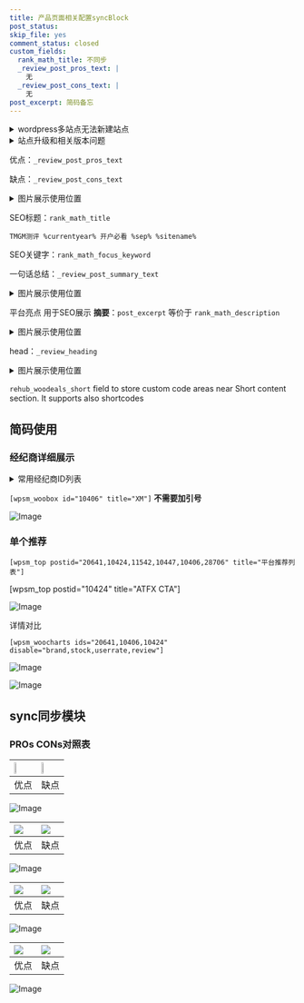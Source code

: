 ```yaml
---
title: 产品页面相关配置syncBlock
post_status: 
skip_file: yes
comment_status: closed
custom_fields:
  rank_math_title: 不同步
  _review_post_pros_text: |
    无
  _review_post_cons_text: |
    无
post_excerpt: 简码备忘
---
```

<details><summary>wordpress多站点无法新建站点</summary>

<li>和报错需要清理cookies一样的原因</li>
<li>wp-config.php里面<code>define( 'SUBDOMAIN_INSTALL', false );//子域名安装</code></li>
<li>新建子站点是用<code>define( 'SUBDOMAIN_INSTALL', true);//子域名安装</code> 完成以后，改成<code>false</code></li>
</details>

<details><summary>站点升级和相关版本问题</summary>

<p>wordpress：5.9.9
woocommerce：7.5.1
出现问题的地方：主题选项里面>><strong>Product layout >>compact style</strong></p>
<p>如何出现没有用过的字段 导致无法保存。先导出配置 然后进行修改，后面再次恢复即可。</p>
<p>出现部分字段无法显示时，需要返回默认布局后，对产品进行保存就好了。</p>
<p></p>
</details>

优点：`_review_post_pros_text`

缺点：`_review_post_cons_text`

<details><summary>图片展示使用位置</summary>

<img src="https://prod-files-secure.s3.us-west-2.amazonaws.com/39ed1227-6d7d-4570-be36-9ccd4a2c4241/f51d3d83-55d4-4bdf-9604-f37ec77ab556/Untitled.png?X-Amz-Algorithm=AWS4-HMAC-SHA256&X-Amz-Content-Sha256=UNSIGNED-PAYLOAD&X-Amz-Credential=ASIAZI2LB466XA2DUBKJ%2F20250223%2Fus-west-2%2Fs3%2Faws4_request&X-Amz-Date=20250223T045522Z&X-Amz-Expires=3600&X-Amz-Security-Token=IQoJb3JpZ2luX2VjEM%2F%2F%2F%2F%2F%2F%2F%2F%2F%2F%2FwEaCXVzLXdlc3QtMiJIMEYCIQDkk79rh3bPF5NgB7J2rtYOpS%2FcNq%2FzaqWpezakOrk6cQIhAN5AI4BhRRvRAm2VF%2BSWflmo8SDFEEtrGhV67qhbnTgMKogECPj%2F%2F%2F%2F%2F%2F%2F%2F%2F%2FwEQABoMNjM3NDIzMTgzODA1IgyK6Y%2F7Fr4n41m0aZUq3AORMLyqoM89UBLM%2FHQF6mhOTB95mwuCRRhwn7ymITG%2F0L%2B8JqZYQ0Ls7lyWd%2BniIWdxYQrSUVQU1QuknLGkUdMqTxuE2oG1T3rr8AtLgA8Kyl%2BvE36c%2Bw3x%2F%2BP%2F8Sf%2FOQklnWyV31D4Xul3KEyRkRlt7KCxdtLJ20VHxALEjm0NPRP1PfXOtaCrOaRwsS5wzlLmruDe9irUw0X6bLP36p0BMZ%2F7tRwLZjfrme%2BRzmfRSHQGFr3tdrMIjgjpAeK7Sq0zpmAdSaYnDH667TOPr0c4KHJkbkiL4oUxeY6rIDrcP0qcrvEkrUtpymVkIPBC1bBphjNS%2FTzNsUDSBY7uOpByMccZplKwSCY86JlJVsQGEbpEzKFfvXFW2cPHUFjE81houz2qDWrLtEe%2FuKUh07Fk%2BE5SUEhAtvJRwhIZLgGdcppslybjo7OMwKStpSBnZvO6QzYcsbESnsEdkWkfVmL1zwc4ChCURIZg51XyIgbIwma3JylN8Su2hmxXCJGRiLRsAbpUjkOEr4b0HUVroxHhmYTto4%2BW5JHtfZB40XMfRbhLV8l6g%2BClHUUqBs1JFziQ31wB5Jc6c1EsKoh79cCn1za%2F7pxGQMk6aNLpSLB9UqI9shHnu7wKnR6NODCXsem9BjqkATpu2ST6dcHCMTrAcqIWEfUagl9WUCg%2FKrXmTirWeh8dLB4%2BKYBSRf1axgtObA7g0KhNaM4OVCRD62qrQLuRefmgqmCSZN%2F7tvs5Tv9KWYXHmOT5B7S03whWkZy9PkVYMox0tnogUPwtfawpwgUCM957Aaeqcdsbe9Av588LKPorBKFEdoT4ubfME4j2VF7AkT1EFoJyVC4J7dTkKbRKX62Viluf&X-Amz-Signature=055d8206484952b7e6e54a44a85b807ab68f37d8a9fd6c5639813abd5296c546&X-Amz-SignedHeaders=host&x-id=GetObject" alt="Image">
</details>

SEO标题：`rank_math_title`

`TMGM测评 %currentyear% 开户必看 %sep% %sitename%`

SEO关键字：`rank_math_focus_keyword`

一句话总结：`_review_post_summary_text`

<details><summary>图片展示使用位置</summary>

<img src="https://prod-files-secure.s3.us-west-2.amazonaws.com/39ed1227-6d7d-4570-be36-9ccd4a2c4241/4b96a922-296c-4f4e-8630-d1c870cbce01/Untitled.png?X-Amz-Algorithm=AWS4-HMAC-SHA256&X-Amz-Content-Sha256=UNSIGNED-PAYLOAD&X-Amz-Credential=ASIAZI2LB466SXW2QNC7%2F20250223%2Fus-west-2%2Fs3%2Faws4_request&X-Amz-Date=20250223T045522Z&X-Amz-Expires=3600&X-Amz-Security-Token=IQoJb3JpZ2luX2VjENX%2F%2F%2F%2F%2F%2F%2F%2F%2F%2FwEaCXVzLXdlc3QtMiJHMEUCIHAdQQZesigKPmHYj46juVkG06tajsn2JFtFJHHXKUIcAiEA7SSyGUEF%2BOVsZ4i0oksAFNSzYgb1TKfF8HuRPX7CNcAqiAQI%2Fv%2F%2F%2F%2F%2F%2F%2F%2F%2F%2FARAAGgw2Mzc0MjMxODM4MDUiDGV8htQBD69EnqOxkyrcA2ZNiKS77A2kslC5ZirTPMGmGUhQlaR2TxQLr7yNhUStoYxEdlHZORNp6OEin2yB03ty20zvJX1wwhLM7bqheMmaHUUgvCN2aNpTH5QLdW9Yr2sZGLDkB8H79s3sU8mftfph7SOkqzZwd1NEqttwsdndRBOTOghnZa4vA9EorRMwTl9r9ECW3CLt18K3pwAMepLBdvF36scLQACDljEtDnbqwDrxrHxhKZB7JXbOvdUbdhDZlhi%2Bc6z3MUgzxg8zJMfhxAkL%2BYFenNvbTMC2Fql%2BtKw2W%2Ff92K%2F4LBwKaKboW95HWvt5e72SBhwqy%2F5p%2B1wtclQXrJFcvYkWx95xQzhY0pK5qnCcQUv3vZJHhmhtkO%2FPGBKdyH2%2BcHsV%2FNDLnvLYZo5CeFWmgoCFt%2B4Pk0W3GcEx%2F2uhEdoCdEQLWvFh7QEkpmWcpcjyuJ1TTWjNwM0mTtp0ae72eg%2Bx537zP3CAeICQM2kIGmJpWFp%2Fsi1FSeZp0TV7wDr%2BxUEjxJIikCXawl0pFNmAihSIZij6nGsW8eALY1smBjeM%2FHyQVC2ZhefAvZd5l2ZFxVYkzs0iSdnZiNNoEEdgaC9qA%2BvYlGqXvSHqLPkXf8Gitg%2BKhX5dpWptC6JwFUZboreqMN7O6r0GOqUBkI5zBqdSoQeT7uz2mwaqmp4pOMk5Njm%2FfFU1GbJk22mOPTrSUfFjM1VQfPfHgj3hhSLt32KX%2F0%2Frk%2BaP7KLhGcGTlq%2FWDKf8n36%2B4uX86XmiXtKNzaaYiexlECygOGCMzx9KyfQgFI6fFalqHRUQQfImpRB0hd5CkNFkXV9eqZy7MA9eEX6CYLBUheq8JGxOGOwgdS9pHGtngVVu0llMxJu741ln&X-Amz-Signature=6ee300a0a47cca0b6d764d3ce9cccbd2deb98280f220de5b82bbba51abd7d4fb&X-Amz-SignedHeaders=host&x-id=GetObject" alt="Image">
</details>

平台亮点 用于SEO展示 **摘要**：`post_excerpt`  等价于 `rank_math_description`

<details><summary>图片展示使用位置</summary>

<img src="https://prod-files-secure.s3.us-west-2.amazonaws.com/39ed1227-6d7d-4570-be36-9ccd4a2c4241/1ee11f63-b60a-4dfe-a7a7-d58ff23b5d88/Untitled.png?X-Amz-Algorithm=AWS4-HMAC-SHA256&X-Amz-Content-Sha256=UNSIGNED-PAYLOAD&X-Amz-Credential=ASIAZI2LB4664VCMWMAA%2F20250223%2Fus-west-2%2Fs3%2Faws4_request&X-Amz-Date=20250223T045523Z&X-Amz-Expires=3600&X-Amz-Security-Token=IQoJb3JpZ2luX2VjENH%2F%2F%2F%2F%2F%2F%2F%2F%2F%2FwEaCXVzLXdlc3QtMiJHMEUCIA2Vs9bucNaZX62jVw5XSj5%2Fb1ajjr5%2Fns%2B3ZqmrFKN2AiEAm37WQ3Fsp3PuvFIXokI4v6q7HSGjfTExHuw614l2pqwqiAQI%2Bv%2F%2F%2F%2F%2F%2F%2F%2F%2F%2FARAAGgw2Mzc0MjMxODM4MDUiDAwVpciwSNcPMSnLoCrcA0PddUQcGvPlRnzQH%2FWSCQVfAu9Ueq2qLUR8KDP4pxcsnAFRQO2CnKxhHZaAXr3%2FmTl%2F0o01KnBvWn7MwQ2EnVwCinqqM1QGa2Wj0vLWioW7KAvJmO%2Ft34CxDB5D%2Fkj3CbUXcQdifpKSxVHWVAC7NuBlJ8kLdae87ZwWg%2FoIKfy1j4bodMAhFQBpTvzAt8hlheK9Zswr%2BoRuaTqUFkGXZcDo9j5k7SZThTH8Ixe2S%2BO1QA5wZEg7MzbWQS3rRaIT9mJwzbUiJSCbFCov4BaSOtae2OtmsC0b1Aw5ql2RiGepBtxnDKuf1uE%2BTVQOC9o1jfT7cAMY9MBbveCY7JuErL1NMilDj%2FVGtICeqbGg4QbWm2tchMdYGhPutbkoxtxhFo9iwzlCoWLM5nuUc6qOlsOgojYdD0%2B4VAbB6jcVAm1rz%2FoY3ZCOS%2B2tagSe9mklkPv6Az1PCjakneBv5Si1Bjt0ckQIOMtcVOXXDISi5%2FeoPpxrDi9xsRfllljskpdvcMtsCVrdu1VUPdok0ZLc86ANQUqLHIg4jzXAu5%2BCUOG%2Bpc5%2FfdeWjDnaxJIy7nb51rVGuht%2FjLQfboUfm3YAioD%2Fi0dJ3K41YnJmknRTxZ6DR0EgA7XA%2BIAj4KpwMM3j6b0GOqUBzkEdCRh%2B%2Bzx7MhPvBfXGLpWrYa3sS%2FZEdRvddyOhPw7wm%2FQc0D4l2PuioU1HgSNI1mxu6jGFHYkXi1RkTOrvuko4ef8GOpbFGeKteztx7lWoc7WZ3B5hu6cI45Y%2FZHbElyZPmUjHn5xkVk58sjaBHqC0WhjXomAIpcq1cqI7OyvaeSCOKMHI3P3N22SfY6ryGOAXzmvMyBU%2F%2F3KSbVBJ7ptaYqrA&X-Amz-Signature=aab45edb69d19b370140b7d035f3d44a74f2621ef8ad2132265806151822801c&X-Amz-SignedHeaders=host&x-id=GetObject" alt="Image">
<img src="https://prod-files-secure.s3.us-west-2.amazonaws.com/39ed1227-6d7d-4570-be36-9ccd4a2c4241/ad4118b5-78d8-4fbe-801e-3b29b5d99c01/Untitled.png?X-Amz-Algorithm=AWS4-HMAC-SHA256&X-Amz-Content-Sha256=UNSIGNED-PAYLOAD&X-Amz-Credential=ASIAZI2LB4664VCMWMAA%2F20250223%2Fus-west-2%2Fs3%2Faws4_request&X-Amz-Date=20250223T045523Z&X-Amz-Expires=3600&X-Amz-Security-Token=IQoJb3JpZ2luX2VjENH%2F%2F%2F%2F%2F%2F%2F%2F%2F%2FwEaCXVzLXdlc3QtMiJHMEUCIA2Vs9bucNaZX62jVw5XSj5%2Fb1ajjr5%2Fns%2B3ZqmrFKN2AiEAm37WQ3Fsp3PuvFIXokI4v6q7HSGjfTExHuw614l2pqwqiAQI%2Bv%2F%2F%2F%2F%2F%2F%2F%2F%2F%2FARAAGgw2Mzc0MjMxODM4MDUiDAwVpciwSNcPMSnLoCrcA0PddUQcGvPlRnzQH%2FWSCQVfAu9Ueq2qLUR8KDP4pxcsnAFRQO2CnKxhHZaAXr3%2FmTl%2F0o01KnBvWn7MwQ2EnVwCinqqM1QGa2Wj0vLWioW7KAvJmO%2Ft34CxDB5D%2Fkj3CbUXcQdifpKSxVHWVAC7NuBlJ8kLdae87ZwWg%2FoIKfy1j4bodMAhFQBpTvzAt8hlheK9Zswr%2BoRuaTqUFkGXZcDo9j5k7SZThTH8Ixe2S%2BO1QA5wZEg7MzbWQS3rRaIT9mJwzbUiJSCbFCov4BaSOtae2OtmsC0b1Aw5ql2RiGepBtxnDKuf1uE%2BTVQOC9o1jfT7cAMY9MBbveCY7JuErL1NMilDj%2FVGtICeqbGg4QbWm2tchMdYGhPutbkoxtxhFo9iwzlCoWLM5nuUc6qOlsOgojYdD0%2B4VAbB6jcVAm1rz%2FoY3ZCOS%2B2tagSe9mklkPv6Az1PCjakneBv5Si1Bjt0ckQIOMtcVOXXDISi5%2FeoPpxrDi9xsRfllljskpdvcMtsCVrdu1VUPdok0ZLc86ANQUqLHIg4jzXAu5%2BCUOG%2Bpc5%2FfdeWjDnaxJIy7nb51rVGuht%2FjLQfboUfm3YAioD%2Fi0dJ3K41YnJmknRTxZ6DR0EgA7XA%2BIAj4KpwMM3j6b0GOqUBzkEdCRh%2B%2Bzx7MhPvBfXGLpWrYa3sS%2FZEdRvddyOhPw7wm%2FQc0D4l2PuioU1HgSNI1mxu6jGFHYkXi1RkTOrvuko4ef8GOpbFGeKteztx7lWoc7WZ3B5hu6cI45Y%2FZHbElyZPmUjHn5xkVk58sjaBHqC0WhjXomAIpcq1cqI7OyvaeSCOKMHI3P3N22SfY6ryGOAXzmvMyBU%2F%2F3KSbVBJ7ptaYqrA&X-Amz-Signature=ca624e6bbd75dd7e82cc240531399768cffaeb786a4019dc906a03f58f43abcd&X-Amz-SignedHeaders=host&x-id=GetObject" alt="Image">
<img src="https://prod-files-secure.s3.us-west-2.amazonaws.com/39ed1227-6d7d-4570-be36-9ccd4a2c4241/a38cf7c9-a79c-4b64-9e94-13589fe0758b/Untitled.png?X-Amz-Algorithm=AWS4-HMAC-SHA256&X-Amz-Content-Sha256=UNSIGNED-PAYLOAD&X-Amz-Credential=ASIAZI2LB4664VCMWMAA%2F20250223%2Fus-west-2%2Fs3%2Faws4_request&X-Amz-Date=20250223T045523Z&X-Amz-Expires=3600&X-Amz-Security-Token=IQoJb3JpZ2luX2VjENH%2F%2F%2F%2F%2F%2F%2F%2F%2F%2FwEaCXVzLXdlc3QtMiJHMEUCIA2Vs9bucNaZX62jVw5XSj5%2Fb1ajjr5%2Fns%2B3ZqmrFKN2AiEAm37WQ3Fsp3PuvFIXokI4v6q7HSGjfTExHuw614l2pqwqiAQI%2Bv%2F%2F%2F%2F%2F%2F%2F%2F%2F%2FARAAGgw2Mzc0MjMxODM4MDUiDAwVpciwSNcPMSnLoCrcA0PddUQcGvPlRnzQH%2FWSCQVfAu9Ueq2qLUR8KDP4pxcsnAFRQO2CnKxhHZaAXr3%2FmTl%2F0o01KnBvWn7MwQ2EnVwCinqqM1QGa2Wj0vLWioW7KAvJmO%2Ft34CxDB5D%2Fkj3CbUXcQdifpKSxVHWVAC7NuBlJ8kLdae87ZwWg%2FoIKfy1j4bodMAhFQBpTvzAt8hlheK9Zswr%2BoRuaTqUFkGXZcDo9j5k7SZThTH8Ixe2S%2BO1QA5wZEg7MzbWQS3rRaIT9mJwzbUiJSCbFCov4BaSOtae2OtmsC0b1Aw5ql2RiGepBtxnDKuf1uE%2BTVQOC9o1jfT7cAMY9MBbveCY7JuErL1NMilDj%2FVGtICeqbGg4QbWm2tchMdYGhPutbkoxtxhFo9iwzlCoWLM5nuUc6qOlsOgojYdD0%2B4VAbB6jcVAm1rz%2FoY3ZCOS%2B2tagSe9mklkPv6Az1PCjakneBv5Si1Bjt0ckQIOMtcVOXXDISi5%2FeoPpxrDi9xsRfllljskpdvcMtsCVrdu1VUPdok0ZLc86ANQUqLHIg4jzXAu5%2BCUOG%2Bpc5%2FfdeWjDnaxJIy7nb51rVGuht%2FjLQfboUfm3YAioD%2Fi0dJ3K41YnJmknRTxZ6DR0EgA7XA%2BIAj4KpwMM3j6b0GOqUBzkEdCRh%2B%2Bzx7MhPvBfXGLpWrYa3sS%2FZEdRvddyOhPw7wm%2FQc0D4l2PuioU1HgSNI1mxu6jGFHYkXi1RkTOrvuko4ef8GOpbFGeKteztx7lWoc7WZ3B5hu6cI45Y%2FZHbElyZPmUjHn5xkVk58sjaBHqC0WhjXomAIpcq1cqI7OyvaeSCOKMHI3P3N22SfY6ryGOAXzmvMyBU%2F%2F3KSbVBJ7ptaYqrA&X-Amz-Signature=aebcf4431068480579d1f6f31e616f44bd39ca5372b600048b1d02f746f2ffc3&X-Amz-SignedHeaders=host&x-id=GetObject" alt="Image">
<img src="https://prod-files-secure.s3.us-west-2.amazonaws.com/39ed1227-6d7d-4570-be36-9ccd4a2c4241/7da6fc1e-d2ac-42ae-8c75-cb5749aa18f6/Untitled.png?X-Amz-Algorithm=AWS4-HMAC-SHA256&X-Amz-Content-Sha256=UNSIGNED-PAYLOAD&X-Amz-Credential=ASIAZI2LB4664VCMWMAA%2F20250223%2Fus-west-2%2Fs3%2Faws4_request&X-Amz-Date=20250223T045523Z&X-Amz-Expires=3600&X-Amz-Security-Token=IQoJb3JpZ2luX2VjENH%2F%2F%2F%2F%2F%2F%2F%2F%2F%2FwEaCXVzLXdlc3QtMiJHMEUCIA2Vs9bucNaZX62jVw5XSj5%2Fb1ajjr5%2Fns%2B3ZqmrFKN2AiEAm37WQ3Fsp3PuvFIXokI4v6q7HSGjfTExHuw614l2pqwqiAQI%2Bv%2F%2F%2F%2F%2F%2F%2F%2F%2F%2FARAAGgw2Mzc0MjMxODM4MDUiDAwVpciwSNcPMSnLoCrcA0PddUQcGvPlRnzQH%2FWSCQVfAu9Ueq2qLUR8KDP4pxcsnAFRQO2CnKxhHZaAXr3%2FmTl%2F0o01KnBvWn7MwQ2EnVwCinqqM1QGa2Wj0vLWioW7KAvJmO%2Ft34CxDB5D%2Fkj3CbUXcQdifpKSxVHWVAC7NuBlJ8kLdae87ZwWg%2FoIKfy1j4bodMAhFQBpTvzAt8hlheK9Zswr%2BoRuaTqUFkGXZcDo9j5k7SZThTH8Ixe2S%2BO1QA5wZEg7MzbWQS3rRaIT9mJwzbUiJSCbFCov4BaSOtae2OtmsC0b1Aw5ql2RiGepBtxnDKuf1uE%2BTVQOC9o1jfT7cAMY9MBbveCY7JuErL1NMilDj%2FVGtICeqbGg4QbWm2tchMdYGhPutbkoxtxhFo9iwzlCoWLM5nuUc6qOlsOgojYdD0%2B4VAbB6jcVAm1rz%2FoY3ZCOS%2B2tagSe9mklkPv6Az1PCjakneBv5Si1Bjt0ckQIOMtcVOXXDISi5%2FeoPpxrDi9xsRfllljskpdvcMtsCVrdu1VUPdok0ZLc86ANQUqLHIg4jzXAu5%2BCUOG%2Bpc5%2FfdeWjDnaxJIy7nb51rVGuht%2FjLQfboUfm3YAioD%2Fi0dJ3K41YnJmknRTxZ6DR0EgA7XA%2BIAj4KpwMM3j6b0GOqUBzkEdCRh%2B%2Bzx7MhPvBfXGLpWrYa3sS%2FZEdRvddyOhPw7wm%2FQc0D4l2PuioU1HgSNI1mxu6jGFHYkXi1RkTOrvuko4ef8GOpbFGeKteztx7lWoc7WZ3B5hu6cI45Y%2FZHbElyZPmUjHn5xkVk58sjaBHqC0WhjXomAIpcq1cqI7OyvaeSCOKMHI3P3N22SfY6ryGOAXzmvMyBU%2F%2F3KSbVBJ7ptaYqrA&X-Amz-Signature=964d66db8ab83bc06e38795cf291f6fcaefed44b3f9c7a131e5a37be3e49638e&X-Amz-SignedHeaders=host&x-id=GetObject" alt="Image">
<img src="https://prod-files-secure.s3.us-west-2.amazonaws.com/39ed1227-6d7d-4570-be36-9ccd4a2c4241/7e97f40a-eaee-47f5-b2f9-475f96808fa7/Untitled.png?X-Amz-Algorithm=AWS4-HMAC-SHA256&X-Amz-Content-Sha256=UNSIGNED-PAYLOAD&X-Amz-Credential=ASIAZI2LB4664VCMWMAA%2F20250223%2Fus-west-2%2Fs3%2Faws4_request&X-Amz-Date=20250223T045523Z&X-Amz-Expires=3600&X-Amz-Security-Token=IQoJb3JpZ2luX2VjENH%2F%2F%2F%2F%2F%2F%2F%2F%2F%2FwEaCXVzLXdlc3QtMiJHMEUCIA2Vs9bucNaZX62jVw5XSj5%2Fb1ajjr5%2Fns%2B3ZqmrFKN2AiEAm37WQ3Fsp3PuvFIXokI4v6q7HSGjfTExHuw614l2pqwqiAQI%2Bv%2F%2F%2F%2F%2F%2F%2F%2F%2F%2FARAAGgw2Mzc0MjMxODM4MDUiDAwVpciwSNcPMSnLoCrcA0PddUQcGvPlRnzQH%2FWSCQVfAu9Ueq2qLUR8KDP4pxcsnAFRQO2CnKxhHZaAXr3%2FmTl%2F0o01KnBvWn7MwQ2EnVwCinqqM1QGa2Wj0vLWioW7KAvJmO%2Ft34CxDB5D%2Fkj3CbUXcQdifpKSxVHWVAC7NuBlJ8kLdae87ZwWg%2FoIKfy1j4bodMAhFQBpTvzAt8hlheK9Zswr%2BoRuaTqUFkGXZcDo9j5k7SZThTH8Ixe2S%2BO1QA5wZEg7MzbWQS3rRaIT9mJwzbUiJSCbFCov4BaSOtae2OtmsC0b1Aw5ql2RiGepBtxnDKuf1uE%2BTVQOC9o1jfT7cAMY9MBbveCY7JuErL1NMilDj%2FVGtICeqbGg4QbWm2tchMdYGhPutbkoxtxhFo9iwzlCoWLM5nuUc6qOlsOgojYdD0%2B4VAbB6jcVAm1rz%2FoY3ZCOS%2B2tagSe9mklkPv6Az1PCjakneBv5Si1Bjt0ckQIOMtcVOXXDISi5%2FeoPpxrDi9xsRfllljskpdvcMtsCVrdu1VUPdok0ZLc86ANQUqLHIg4jzXAu5%2BCUOG%2Bpc5%2FfdeWjDnaxJIy7nb51rVGuht%2FjLQfboUfm3YAioD%2Fi0dJ3K41YnJmknRTxZ6DR0EgA7XA%2BIAj4KpwMM3j6b0GOqUBzkEdCRh%2B%2Bzx7MhPvBfXGLpWrYa3sS%2FZEdRvddyOhPw7wm%2FQc0D4l2PuioU1HgSNI1mxu6jGFHYkXi1RkTOrvuko4ef8GOpbFGeKteztx7lWoc7WZ3B5hu6cI45Y%2FZHbElyZPmUjHn5xkVk58sjaBHqC0WhjXomAIpcq1cqI7OyvaeSCOKMHI3P3N22SfY6ryGOAXzmvMyBU%2F%2F3KSbVBJ7ptaYqrA&X-Amz-Signature=7cb2242aceeba864514176d37b3a1d5989801e811d2cbabaf38154f5c814447c&X-Amz-SignedHeaders=host&x-id=GetObject" alt="Image">
</details>

head：`_review_heading`

<details><summary>图片展示使用位置</summary>

<img src="https://prod-files-secure.s3.us-west-2.amazonaws.com/39ed1227-6d7d-4570-be36-9ccd4a2c4241/3a4650ad-9887-415c-889a-edd51fa54f27/Untitled.png?X-Amz-Algorithm=AWS4-HMAC-SHA256&X-Amz-Content-Sha256=UNSIGNED-PAYLOAD&X-Amz-Credential=ASIAZI2LB466UZRDIELD%2F20250223%2Fus-west-2%2Fs3%2Faws4_request&X-Amz-Date=20250223T045524Z&X-Amz-Expires=3600&X-Amz-Security-Token=IQoJb3JpZ2luX2VjENX%2F%2F%2F%2F%2F%2F%2F%2F%2F%2FwEaCXVzLXdlc3QtMiJHMEUCIAruJ%2BukfCDJ6QfQWx0U7KHNB%2B4da5GeH4%2BllfhFaE8uAiEAuxcLvSGXK7DAGPlRbb0MDaAt9ElCRWygFCZxa%2BLdmcQqiAQI%2Fv%2F%2F%2F%2F%2F%2F%2F%2F%2F%2FARAAGgw2Mzc0MjMxODM4MDUiDBFtb5q%2FYajy%2B0m%2F9SrcA9udVtpI714ttxxUKS14xsEHYQT9chFFhDLvC%2F5VvEDXir1nx%2F7DMsvNTQPWWjiobOpxOYsrrB%2FkwBL%2BceMFZKpVxkrM%2FRQ42qmtb6BOqTTxdLaU9i5NTl%2FwGE7LSe3MAltjkznJHzjqONYP1x6qwHJx6XVU0ra62ijgOG6PFmfHgkcWFjvbD%2FW5ZXfzAQcvdK8BgS0p3zlipGeuC3CHY92051XZ%2Fcwpxc5QMU9s%2BugZETvTf3MtgzC3YSLF1OcaJRFRzJybrj%2FgNPdzv42ReZzF01%2B9Xh7t76sR5QTIP3agAm3MLZzUzx4qBrr9RhM1iiqlU2MzLjIo9D6yWETBsCCT%2FpQIGW1QVIqemRmAd1K7Rzkk0MjJKrF7Mm17TgoaxhnSj37qLrOGpyIvsMs3SwNnEpeKOGFcRS4BTGPD72cni2TQgbQlG5QD6E2ipbhrzvJQCfm6ZEiImNWjSVWk5FlcQoJI55e0aHLqpKSHsO9y4PfrcR%2Bim6DGnKxW0Irb2iTU9zq8Iyk27RY6GBMQo5XQPej1nPn%2F0Q29gmA5sRsEvJmsVS8zDmDWrh8%2FVqdboVmLzI48qYXXdsOihBB6dvFbS8yvvf4D004HTvJt%2FTgS%2BunjannelVHMWcbTMLHH6r0GOqUBwIECZHVxECmx3RWWQlNxzUJetM%2BYfunBRDX35y7Fg%2BVvFOeM96OTLLVeRS9XGwekMS52NiOKQK1N5TtgJ7oHaXMGTZjj7LxQ%2B%2FgDJ5gauVZ1wXMJmK6DuOuAecPwdcqRDGczufhIuANvD4t2JK6bylXz5LPYLO%2BbgpzkGzyszLnMekwSXSR7aUIPZYjq3w1NNTtWe%2BFpoCnS3pVzrMx%2Ffknw%2BoPX&X-Amz-Signature=4f9f8bb35d582e52bf23e58315ac224fe36a9c5332708ba727498aaba12d658b&X-Amz-SignedHeaders=host&x-id=GetObject" alt="Image">
</details>

`rehub_woodeals_short`	field to store custom code areas near Short content section. It supports also shortcodes



## 简码使用

### 经纪商详细展示

<details><summary>常用经纪商ID列表</summary>

<pre><code class="php">嘉盛 ===> 20641  [wpsm_woobox id="20641" title="嘉盛"]
易信easymarkets ===> 11542  [wpsm_woobox id="11542" title="易信easymarkets"]
ATFX外汇 ===> 10424  [wpsm_woobox id="10424" title="ATFX"]
XM ===> 10406  [wpsm_woobox id="10406" title="XM"]
TMGM ===> 29622  [wpsm_woobox id="29622" title="TMGM"]
HYCM ===> 10447  [wpsm_woobox id="10447" title="HYCM"]
fpmarkets澳福外汇 ===> 20639  [wpsm_woobox id="20639" title="fpmarkets澳福外汇"]</code></pre>
</details>

`[wpsm_woobox id="10406" title="XM"]` **不需要加引号**

![Image](https://prod-files-secure.s3.us-west-2.amazonaws.com/39ed1227-6d7d-4570-be36-9ccd4a2c4241/4f898f9d-0fa7-4e43-acd3-ac6bc7be575a/Untitled.png?X-Amz-Algorithm=AWS4-HMAC-SHA256&X-Amz-Content-Sha256=UNSIGNED-PAYLOAD&X-Amz-Credential=ASIAZI2LB466T3VJ6JHF%2F20250223%2Fus-west-2%2Fs3%2Faws4_request&X-Amz-Date=20250223T045521Z&X-Amz-Expires=3600&X-Amz-Security-Token=IQoJb3JpZ2luX2VjENT%2F%2F%2F%2F%2F%2F%2F%2F%2F%2FwEaCXVzLXdlc3QtMiJGMEQCIGNpGAJ%2FQ24DoFzBr6kX99jM8IvmUh2UtRnkaTVhLoOCAiBPSjB5%2F72aTR7NYQlV6ui922WNjij1ReOCFTAV5qsEGCqIBAj9%2F%2F%2F%2F%2F%2F%2F%2F%2F%2F8BEAAaDDYzNzQyMzE4MzgwNSIMFyK3vKFIC8pSx0%2BHKtwD1Xnbr3tsLCNjwtQLltrd0e6rV%2FjsC3KXgNQnmA6ytux76ow%2FpVo7HI4TTI871DSVNP5p4spS%2FLP2RHvgCu0lj%2BD7r1RDKRoaQyIx9azDWkNs%2FN3Pts%2FcnXu5DW0R1E7pJQm2jW3vZp1buP9pKj4Frl9NdIz3O3Ow6rp7k3DZox46GKx0VRMJ2gunQ49Axmtxavd1npO9%2FE9P1AkFWURR6hULBswYTjwmAWOmMSFULI14YhNudI7u7U0r5qV8PS9brug0zbZtiWfnEcRvmJgR%2FlwuNfa7Ml6IS54I7vBeuBBVExbq33ePmxnKmTmAlDazFL%2BEykKCAxiOX5k9hnb3xDNp2B7R8J2rCKcy0kGuT%2FJaWUUEn3PpMZ7RJpepXAubhNEKryrQUK7Uf25CC%2Fe6FVq9xv21FQzOtEbc38RwDPfvrTJOThcKOgz6onpKW3BHtjNvQQlsMo9YTiK6%2FsjYwEjqQAVKQn6hMhiJHZfFudtNUbjp4hh2qIJg%2FQ7q4WGm7dwsAZWrar%2Bjetfy0CuiLr5xKOlG5qNrmkCutY0l%2BzZqhPsQKeqwjsYHqlXDpljXfzTEWroL9iJldOTJxqxTw5dy%2BdDDqymqxoL9EVnC1hRbq2l38FGdyL3x5nYwtb7qvQY6pgGAPC4hZv3k9UDDDr8uCL1t3Y39XaB%2FekTQoJ6EaBrMlrNk5ZfiuKdxt%2FvA1xSkNuQXGimPqj03lhM%2Bz91qp4gYz9OTaLUJKhko%2BuFJgZ7ikdqEh24p6L9l6S4m2CU3RgvD0lGfJlxVz6VVSGzC67Qd5BHXJ6L3ZSjRorPOTf0xTd0LcujmRn1SoWEenMLqFZAdOviRJLqSbpTnTMWxOVPzHXgecHuI&X-Amz-Signature=66d0590f945a4105aa326ffad616272dfa71459cfce4b671f7ab41383d6e4cb1&X-Amz-SignedHeaders=host&x-id=GetObject)

### 单个推荐
`[wpsm_top postid="20641,10424,11542,10447,10406,28706" title="平台推荐列表"]`

[wpsm_top postid="10424" title="ATFX CTA"]

![Image](https://prod-files-secure.s3.us-west-2.amazonaws.com/39ed1227-6d7d-4570-be36-9ccd4a2c4241/5ac620dc-51a8-48b6-b55d-91f47299193c/Untitled.png?X-Amz-Algorithm=AWS4-HMAC-SHA256&X-Amz-Content-Sha256=UNSIGNED-PAYLOAD&X-Amz-Credential=ASIAZI2LB466T3VJ6JHF%2F20250223%2Fus-west-2%2Fs3%2Faws4_request&X-Amz-Date=20250223T045521Z&X-Amz-Expires=3600&X-Amz-Security-Token=IQoJb3JpZ2luX2VjENT%2F%2F%2F%2F%2F%2F%2F%2F%2F%2FwEaCXVzLXdlc3QtMiJGMEQCIGNpGAJ%2FQ24DoFzBr6kX99jM8IvmUh2UtRnkaTVhLoOCAiBPSjB5%2F72aTR7NYQlV6ui922WNjij1ReOCFTAV5qsEGCqIBAj9%2F%2F%2F%2F%2F%2F%2F%2F%2F%2F8BEAAaDDYzNzQyMzE4MzgwNSIMFyK3vKFIC8pSx0%2BHKtwD1Xnbr3tsLCNjwtQLltrd0e6rV%2FjsC3KXgNQnmA6ytux76ow%2FpVo7HI4TTI871DSVNP5p4spS%2FLP2RHvgCu0lj%2BD7r1RDKRoaQyIx9azDWkNs%2FN3Pts%2FcnXu5DW0R1E7pJQm2jW3vZp1buP9pKj4Frl9NdIz3O3Ow6rp7k3DZox46GKx0VRMJ2gunQ49Axmtxavd1npO9%2FE9P1AkFWURR6hULBswYTjwmAWOmMSFULI14YhNudI7u7U0r5qV8PS9brug0zbZtiWfnEcRvmJgR%2FlwuNfa7Ml6IS54I7vBeuBBVExbq33ePmxnKmTmAlDazFL%2BEykKCAxiOX5k9hnb3xDNp2B7R8J2rCKcy0kGuT%2FJaWUUEn3PpMZ7RJpepXAubhNEKryrQUK7Uf25CC%2Fe6FVq9xv21FQzOtEbc38RwDPfvrTJOThcKOgz6onpKW3BHtjNvQQlsMo9YTiK6%2FsjYwEjqQAVKQn6hMhiJHZfFudtNUbjp4hh2qIJg%2FQ7q4WGm7dwsAZWrar%2Bjetfy0CuiLr5xKOlG5qNrmkCutY0l%2BzZqhPsQKeqwjsYHqlXDpljXfzTEWroL9iJldOTJxqxTw5dy%2BdDDqymqxoL9EVnC1hRbq2l38FGdyL3x5nYwtb7qvQY6pgGAPC4hZv3k9UDDDr8uCL1t3Y39XaB%2FekTQoJ6EaBrMlrNk5ZfiuKdxt%2FvA1xSkNuQXGimPqj03lhM%2Bz91qp4gYz9OTaLUJKhko%2BuFJgZ7ikdqEh24p6L9l6S4m2CU3RgvD0lGfJlxVz6VVSGzC67Qd5BHXJ6L3ZSjRorPOTf0xTd0LcujmRn1SoWEenMLqFZAdOviRJLqSbpTnTMWxOVPzHXgecHuI&X-Amz-Signature=4745cbb9e856bfa7fa7b857cdb833bacc8f20c094348513ca259caf1ef04ef4f&X-Amz-SignedHeaders=host&x-id=GetObject)

详情对比

`[wpsm_woocharts ids="20641,10406,10424" disable="brand,stock,userrate,review"]`

![Image](https://prod-files-secure.s3.us-west-2.amazonaws.com/39ed1227-6d7d-4570-be36-9ccd4a2c4241/bf3ba45f-b9f3-4295-8aef-b4a495fd25f4/Untitled.png?X-Amz-Algorithm=AWS4-HMAC-SHA256&X-Amz-Content-Sha256=UNSIGNED-PAYLOAD&X-Amz-Credential=ASIAZI2LB466T3VJ6JHF%2F20250223%2Fus-west-2%2Fs3%2Faws4_request&X-Amz-Date=20250223T045521Z&X-Amz-Expires=3600&X-Amz-Security-Token=IQoJb3JpZ2luX2VjENT%2F%2F%2F%2F%2F%2F%2F%2F%2F%2FwEaCXVzLXdlc3QtMiJGMEQCIGNpGAJ%2FQ24DoFzBr6kX99jM8IvmUh2UtRnkaTVhLoOCAiBPSjB5%2F72aTR7NYQlV6ui922WNjij1ReOCFTAV5qsEGCqIBAj9%2F%2F%2F%2F%2F%2F%2F%2F%2F%2F8BEAAaDDYzNzQyMzE4MzgwNSIMFyK3vKFIC8pSx0%2BHKtwD1Xnbr3tsLCNjwtQLltrd0e6rV%2FjsC3KXgNQnmA6ytux76ow%2FpVo7HI4TTI871DSVNP5p4spS%2FLP2RHvgCu0lj%2BD7r1RDKRoaQyIx9azDWkNs%2FN3Pts%2FcnXu5DW0R1E7pJQm2jW3vZp1buP9pKj4Frl9NdIz3O3Ow6rp7k3DZox46GKx0VRMJ2gunQ49Axmtxavd1npO9%2FE9P1AkFWURR6hULBswYTjwmAWOmMSFULI14YhNudI7u7U0r5qV8PS9brug0zbZtiWfnEcRvmJgR%2FlwuNfa7Ml6IS54I7vBeuBBVExbq33ePmxnKmTmAlDazFL%2BEykKCAxiOX5k9hnb3xDNp2B7R8J2rCKcy0kGuT%2FJaWUUEn3PpMZ7RJpepXAubhNEKryrQUK7Uf25CC%2Fe6FVq9xv21FQzOtEbc38RwDPfvrTJOThcKOgz6onpKW3BHtjNvQQlsMo9YTiK6%2FsjYwEjqQAVKQn6hMhiJHZfFudtNUbjp4hh2qIJg%2FQ7q4WGm7dwsAZWrar%2Bjetfy0CuiLr5xKOlG5qNrmkCutY0l%2BzZqhPsQKeqwjsYHqlXDpljXfzTEWroL9iJldOTJxqxTw5dy%2BdDDqymqxoL9EVnC1hRbq2l38FGdyL3x5nYwtb7qvQY6pgGAPC4hZv3k9UDDDr8uCL1t3Y39XaB%2FekTQoJ6EaBrMlrNk5ZfiuKdxt%2FvA1xSkNuQXGimPqj03lhM%2Bz91qp4gYz9OTaLUJKhko%2BuFJgZ7ikdqEh24p6L9l6S4m2CU3RgvD0lGfJlxVz6VVSGzC67Qd5BHXJ6L3ZSjRorPOTf0xTd0LcujmRn1SoWEenMLqFZAdOviRJLqSbpTnTMWxOVPzHXgecHuI&X-Amz-Signature=5b291aa1c097d95265ec34338cac3d7109eeacdd8d10a6f5a7b0c1ffd08b6d07&X-Amz-SignedHeaders=host&x-id=GetObject)

![Image](https://prod-files-secure.s3.us-west-2.amazonaws.com/39ed1227-6d7d-4570-be36-9ccd4a2c4241/30bc56ef-f383-4b48-9768-2ebc9e436ec0/Untitled.png?X-Amz-Algorithm=AWS4-HMAC-SHA256&X-Amz-Content-Sha256=UNSIGNED-PAYLOAD&X-Amz-Credential=ASIAZI2LB466T3VJ6JHF%2F20250223%2Fus-west-2%2Fs3%2Faws4_request&X-Amz-Date=20250223T045521Z&X-Amz-Expires=3600&X-Amz-Security-Token=IQoJb3JpZ2luX2VjENT%2F%2F%2F%2F%2F%2F%2F%2F%2F%2FwEaCXVzLXdlc3QtMiJGMEQCIGNpGAJ%2FQ24DoFzBr6kX99jM8IvmUh2UtRnkaTVhLoOCAiBPSjB5%2F72aTR7NYQlV6ui922WNjij1ReOCFTAV5qsEGCqIBAj9%2F%2F%2F%2F%2F%2F%2F%2F%2F%2F8BEAAaDDYzNzQyMzE4MzgwNSIMFyK3vKFIC8pSx0%2BHKtwD1Xnbr3tsLCNjwtQLltrd0e6rV%2FjsC3KXgNQnmA6ytux76ow%2FpVo7HI4TTI871DSVNP5p4spS%2FLP2RHvgCu0lj%2BD7r1RDKRoaQyIx9azDWkNs%2FN3Pts%2FcnXu5DW0R1E7pJQm2jW3vZp1buP9pKj4Frl9NdIz3O3Ow6rp7k3DZox46GKx0VRMJ2gunQ49Axmtxavd1npO9%2FE9P1AkFWURR6hULBswYTjwmAWOmMSFULI14YhNudI7u7U0r5qV8PS9brug0zbZtiWfnEcRvmJgR%2FlwuNfa7Ml6IS54I7vBeuBBVExbq33ePmxnKmTmAlDazFL%2BEykKCAxiOX5k9hnb3xDNp2B7R8J2rCKcy0kGuT%2FJaWUUEn3PpMZ7RJpepXAubhNEKryrQUK7Uf25CC%2Fe6FVq9xv21FQzOtEbc38RwDPfvrTJOThcKOgz6onpKW3BHtjNvQQlsMo9YTiK6%2FsjYwEjqQAVKQn6hMhiJHZfFudtNUbjp4hh2qIJg%2FQ7q4WGm7dwsAZWrar%2Bjetfy0CuiLr5xKOlG5qNrmkCutY0l%2BzZqhPsQKeqwjsYHqlXDpljXfzTEWroL9iJldOTJxqxTw5dy%2BdDDqymqxoL9EVnC1hRbq2l38FGdyL3x5nYwtb7qvQY6pgGAPC4hZv3k9UDDDr8uCL1t3Y39XaB%2FekTQoJ6EaBrMlrNk5ZfiuKdxt%2FvA1xSkNuQXGimPqj03lhM%2Bz91qp4gYz9OTaLUJKhko%2BuFJgZ7ikdqEh24p6L9l6S4m2CU3RgvD0lGfJlxVz6VVSGzC67Qd5BHXJ6L3ZSjRorPOTf0xTd0LcujmRn1SoWEenMLqFZAdOviRJLqSbpTnTMWxOVPzHXgecHuI&X-Amz-Signature=e4bf4bed57c29afa0988c48266526b0890a90bcf729659472c0332b47dec0858&X-Amz-SignedHeaders=host&x-id=GetObject)

## sync同步模块

### PROs CONs对照表

| <img src="https://cdn.ifttt.fun/gh/jarlin8/OSS@main/icons/customize/pros.svg" height="auto" width="37.3%"> | <img src="https://cdn.ifttt.fun/gh/jarlin8/OSS@main/icons/customize/cons.svg" height="auto" width="28.8%"> |
| :--- | :--- |
| 优点 | 缺点 |

![Image](https://prod-files-secure.s3.us-west-2.amazonaws.com/39ed1227-6d7d-4570-be36-9ccd4a2c4241/8742b755-dfb5-4004-9a5f-d6e561664bd8/Untitled.png?X-Amz-Algorithm=AWS4-HMAC-SHA256&X-Amz-Content-Sha256=UNSIGNED-PAYLOAD&X-Amz-Credential=ASIAZI2LB466T3VJ6JHF%2F20250223%2Fus-west-2%2Fs3%2Faws4_request&X-Amz-Date=20250223T045521Z&X-Amz-Expires=3600&X-Amz-Security-Token=IQoJb3JpZ2luX2VjENT%2F%2F%2F%2F%2F%2F%2F%2F%2F%2FwEaCXVzLXdlc3QtMiJGMEQCIGNpGAJ%2FQ24DoFzBr6kX99jM8IvmUh2UtRnkaTVhLoOCAiBPSjB5%2F72aTR7NYQlV6ui922WNjij1ReOCFTAV5qsEGCqIBAj9%2F%2F%2F%2F%2F%2F%2F%2F%2F%2F8BEAAaDDYzNzQyMzE4MzgwNSIMFyK3vKFIC8pSx0%2BHKtwD1Xnbr3tsLCNjwtQLltrd0e6rV%2FjsC3KXgNQnmA6ytux76ow%2FpVo7HI4TTI871DSVNP5p4spS%2FLP2RHvgCu0lj%2BD7r1RDKRoaQyIx9azDWkNs%2FN3Pts%2FcnXu5DW0R1E7pJQm2jW3vZp1buP9pKj4Frl9NdIz3O3Ow6rp7k3DZox46GKx0VRMJ2gunQ49Axmtxavd1npO9%2FE9P1AkFWURR6hULBswYTjwmAWOmMSFULI14YhNudI7u7U0r5qV8PS9brug0zbZtiWfnEcRvmJgR%2FlwuNfa7Ml6IS54I7vBeuBBVExbq33ePmxnKmTmAlDazFL%2BEykKCAxiOX5k9hnb3xDNp2B7R8J2rCKcy0kGuT%2FJaWUUEn3PpMZ7RJpepXAubhNEKryrQUK7Uf25CC%2Fe6FVq9xv21FQzOtEbc38RwDPfvrTJOThcKOgz6onpKW3BHtjNvQQlsMo9YTiK6%2FsjYwEjqQAVKQn6hMhiJHZfFudtNUbjp4hh2qIJg%2FQ7q4WGm7dwsAZWrar%2Bjetfy0CuiLr5xKOlG5qNrmkCutY0l%2BzZqhPsQKeqwjsYHqlXDpljXfzTEWroL9iJldOTJxqxTw5dy%2BdDDqymqxoL9EVnC1hRbq2l38FGdyL3x5nYwtb7qvQY6pgGAPC4hZv3k9UDDDr8uCL1t3Y39XaB%2FekTQoJ6EaBrMlrNk5ZfiuKdxt%2FvA1xSkNuQXGimPqj03lhM%2Bz91qp4gYz9OTaLUJKhko%2BuFJgZ7ikdqEh24p6L9l6S4m2CU3RgvD0lGfJlxVz6VVSGzC67Qd5BHXJ6L3ZSjRorPOTf0xTd0LcujmRn1SoWEenMLqFZAdOviRJLqSbpTnTMWxOVPzHXgecHuI&X-Amz-Signature=97c0782b51f1551cce87bc04aa0b4133d6312b214286ad83caab926ba82be3af&X-Amz-SignedHeaders=host&x-id=GetObject)

| <img src="https://cdn.ifttt.fun/gh/jarlin8/OSS@main/icons/customize/pros1.svg" height="auto"> | <img src="https://cdn.ifttt.fun/gh/jarlin8/OSS@main/icons/customize/cons1.svg" height="auto"> |
| :--- | :--- |
| 优点 | 缺点 |

![Image](https://prod-files-secure.s3.us-west-2.amazonaws.com/39ed1227-6d7d-4570-be36-9ccd4a2c4241/806358f8-c9c4-4e17-bb35-c6c76a5397a5/Untitled.png?X-Amz-Algorithm=AWS4-HMAC-SHA256&X-Amz-Content-Sha256=UNSIGNED-PAYLOAD&X-Amz-Credential=ASIAZI2LB466T3VJ6JHF%2F20250223%2Fus-west-2%2Fs3%2Faws4_request&X-Amz-Date=20250223T045521Z&X-Amz-Expires=3600&X-Amz-Security-Token=IQoJb3JpZ2luX2VjENT%2F%2F%2F%2F%2F%2F%2F%2F%2F%2FwEaCXVzLXdlc3QtMiJGMEQCIGNpGAJ%2FQ24DoFzBr6kX99jM8IvmUh2UtRnkaTVhLoOCAiBPSjB5%2F72aTR7NYQlV6ui922WNjij1ReOCFTAV5qsEGCqIBAj9%2F%2F%2F%2F%2F%2F%2F%2F%2F%2F8BEAAaDDYzNzQyMzE4MzgwNSIMFyK3vKFIC8pSx0%2BHKtwD1Xnbr3tsLCNjwtQLltrd0e6rV%2FjsC3KXgNQnmA6ytux76ow%2FpVo7HI4TTI871DSVNP5p4spS%2FLP2RHvgCu0lj%2BD7r1RDKRoaQyIx9azDWkNs%2FN3Pts%2FcnXu5DW0R1E7pJQm2jW3vZp1buP9pKj4Frl9NdIz3O3Ow6rp7k3DZox46GKx0VRMJ2gunQ49Axmtxavd1npO9%2FE9P1AkFWURR6hULBswYTjwmAWOmMSFULI14YhNudI7u7U0r5qV8PS9brug0zbZtiWfnEcRvmJgR%2FlwuNfa7Ml6IS54I7vBeuBBVExbq33ePmxnKmTmAlDazFL%2BEykKCAxiOX5k9hnb3xDNp2B7R8J2rCKcy0kGuT%2FJaWUUEn3PpMZ7RJpepXAubhNEKryrQUK7Uf25CC%2Fe6FVq9xv21FQzOtEbc38RwDPfvrTJOThcKOgz6onpKW3BHtjNvQQlsMo9YTiK6%2FsjYwEjqQAVKQn6hMhiJHZfFudtNUbjp4hh2qIJg%2FQ7q4WGm7dwsAZWrar%2Bjetfy0CuiLr5xKOlG5qNrmkCutY0l%2BzZqhPsQKeqwjsYHqlXDpljXfzTEWroL9iJldOTJxqxTw5dy%2BdDDqymqxoL9EVnC1hRbq2l38FGdyL3x5nYwtb7qvQY6pgGAPC4hZv3k9UDDDr8uCL1t3Y39XaB%2FekTQoJ6EaBrMlrNk5ZfiuKdxt%2FvA1xSkNuQXGimPqj03lhM%2Bz91qp4gYz9OTaLUJKhko%2BuFJgZ7ikdqEh24p6L9l6S4m2CU3RgvD0lGfJlxVz6VVSGzC67Qd5BHXJ6L3ZSjRorPOTf0xTd0LcujmRn1SoWEenMLqFZAdOviRJLqSbpTnTMWxOVPzHXgecHuI&X-Amz-Signature=e092d69cbcb2af0ae3f3cdab7c8f13fea21e9fa632cdc1ba8a0a6f474aa28aa5&X-Amz-SignedHeaders=host&x-id=GetObject)

| <img src="https://cdn.ifttt.fun/gh/jarlin8/OSS@main/icons/customize/pros2.svg" height="auto"> | <img src="https://cdn.ifttt.fun/gh/jarlin8/OSS@main/icons/customize/cons2.svg" height="auto"> |
| :--- | :--- |
| 优点 | 缺点 |

![Image](https://prod-files-secure.s3.us-west-2.amazonaws.com/39ed1227-6d7d-4570-be36-9ccd4a2c4241/a9245ec9-70dd-4005-b534-0d54315fc5f3/Untitled.png?X-Amz-Algorithm=AWS4-HMAC-SHA256&X-Amz-Content-Sha256=UNSIGNED-PAYLOAD&X-Amz-Credential=ASIAZI2LB466T3VJ6JHF%2F20250223%2Fus-west-2%2Fs3%2Faws4_request&X-Amz-Date=20250223T045521Z&X-Amz-Expires=3600&X-Amz-Security-Token=IQoJb3JpZ2luX2VjENT%2F%2F%2F%2F%2F%2F%2F%2F%2F%2FwEaCXVzLXdlc3QtMiJGMEQCIGNpGAJ%2FQ24DoFzBr6kX99jM8IvmUh2UtRnkaTVhLoOCAiBPSjB5%2F72aTR7NYQlV6ui922WNjij1ReOCFTAV5qsEGCqIBAj9%2F%2F%2F%2F%2F%2F%2F%2F%2F%2F8BEAAaDDYzNzQyMzE4MzgwNSIMFyK3vKFIC8pSx0%2BHKtwD1Xnbr3tsLCNjwtQLltrd0e6rV%2FjsC3KXgNQnmA6ytux76ow%2FpVo7HI4TTI871DSVNP5p4spS%2FLP2RHvgCu0lj%2BD7r1RDKRoaQyIx9azDWkNs%2FN3Pts%2FcnXu5DW0R1E7pJQm2jW3vZp1buP9pKj4Frl9NdIz3O3Ow6rp7k3DZox46GKx0VRMJ2gunQ49Axmtxavd1npO9%2FE9P1AkFWURR6hULBswYTjwmAWOmMSFULI14YhNudI7u7U0r5qV8PS9brug0zbZtiWfnEcRvmJgR%2FlwuNfa7Ml6IS54I7vBeuBBVExbq33ePmxnKmTmAlDazFL%2BEykKCAxiOX5k9hnb3xDNp2B7R8J2rCKcy0kGuT%2FJaWUUEn3PpMZ7RJpepXAubhNEKryrQUK7Uf25CC%2Fe6FVq9xv21FQzOtEbc38RwDPfvrTJOThcKOgz6onpKW3BHtjNvQQlsMo9YTiK6%2FsjYwEjqQAVKQn6hMhiJHZfFudtNUbjp4hh2qIJg%2FQ7q4WGm7dwsAZWrar%2Bjetfy0CuiLr5xKOlG5qNrmkCutY0l%2BzZqhPsQKeqwjsYHqlXDpljXfzTEWroL9iJldOTJxqxTw5dy%2BdDDqymqxoL9EVnC1hRbq2l38FGdyL3x5nYwtb7qvQY6pgGAPC4hZv3k9UDDDr8uCL1t3Y39XaB%2FekTQoJ6EaBrMlrNk5ZfiuKdxt%2FvA1xSkNuQXGimPqj03lhM%2Bz91qp4gYz9OTaLUJKhko%2BuFJgZ7ikdqEh24p6L9l6S4m2CU3RgvD0lGfJlxVz6VVSGzC67Qd5BHXJ6L3ZSjRorPOTf0xTd0LcujmRn1SoWEenMLqFZAdOviRJLqSbpTnTMWxOVPzHXgecHuI&X-Amz-Signature=dbc521e9ce45ac98dd91c0f96baeca832d94c7bb54d54929723b9f151500a89a&X-Amz-SignedHeaders=host&x-id=GetObject)

| <img src="https://cdn.ifttt.fun/gh/jarlin8/OSS@main/icons/customize/pros3.svg" height="auto"> | <img src="https://cdn.ifttt.fun/gh/jarlin8/OSS@main/icons/customize/cons3.svg" height="auto"> |
| :--- | :--- |
| 优点 | 缺点 |

![Image](https://prod-files-secure.s3.us-west-2.amazonaws.com/39ed1227-6d7d-4570-be36-9ccd4a2c4241/e1e580a2-2e5c-4780-9ff4-19c318fc2284/Untitled.png?X-Amz-Algorithm=AWS4-HMAC-SHA256&X-Amz-Content-Sha256=UNSIGNED-PAYLOAD&X-Amz-Credential=ASIAZI2LB466T3VJ6JHF%2F20250223%2Fus-west-2%2Fs3%2Faws4_request&X-Amz-Date=20250223T045521Z&X-Amz-Expires=3600&X-Amz-Security-Token=IQoJb3JpZ2luX2VjENT%2F%2F%2F%2F%2F%2F%2F%2F%2F%2FwEaCXVzLXdlc3QtMiJGMEQCIGNpGAJ%2FQ24DoFzBr6kX99jM8IvmUh2UtRnkaTVhLoOCAiBPSjB5%2F72aTR7NYQlV6ui922WNjij1ReOCFTAV5qsEGCqIBAj9%2F%2F%2F%2F%2F%2F%2F%2F%2F%2F8BEAAaDDYzNzQyMzE4MzgwNSIMFyK3vKFIC8pSx0%2BHKtwD1Xnbr3tsLCNjwtQLltrd0e6rV%2FjsC3KXgNQnmA6ytux76ow%2FpVo7HI4TTI871DSVNP5p4spS%2FLP2RHvgCu0lj%2BD7r1RDKRoaQyIx9azDWkNs%2FN3Pts%2FcnXu5DW0R1E7pJQm2jW3vZp1buP9pKj4Frl9NdIz3O3Ow6rp7k3DZox46GKx0VRMJ2gunQ49Axmtxavd1npO9%2FE9P1AkFWURR6hULBswYTjwmAWOmMSFULI14YhNudI7u7U0r5qV8PS9brug0zbZtiWfnEcRvmJgR%2FlwuNfa7Ml6IS54I7vBeuBBVExbq33ePmxnKmTmAlDazFL%2BEykKCAxiOX5k9hnb3xDNp2B7R8J2rCKcy0kGuT%2FJaWUUEn3PpMZ7RJpepXAubhNEKryrQUK7Uf25CC%2Fe6FVq9xv21FQzOtEbc38RwDPfvrTJOThcKOgz6onpKW3BHtjNvQQlsMo9YTiK6%2FsjYwEjqQAVKQn6hMhiJHZfFudtNUbjp4hh2qIJg%2FQ7q4WGm7dwsAZWrar%2Bjetfy0CuiLr5xKOlG5qNrmkCutY0l%2BzZqhPsQKeqwjsYHqlXDpljXfzTEWroL9iJldOTJxqxTw5dy%2BdDDqymqxoL9EVnC1hRbq2l38FGdyL3x5nYwtb7qvQY6pgGAPC4hZv3k9UDDDr8uCL1t3Y39XaB%2FekTQoJ6EaBrMlrNk5ZfiuKdxt%2FvA1xSkNuQXGimPqj03lhM%2Bz91qp4gYz9OTaLUJKhko%2BuFJgZ7ikdqEh24p6L9l6S4m2CU3RgvD0lGfJlxVz6VVSGzC67Qd5BHXJ6L3ZSjRorPOTf0xTd0LcujmRn1SoWEenMLqFZAdOviRJLqSbpTnTMWxOVPzHXgecHuI&X-Amz-Signature=6bbb3d1454aa08b0409dae5289f59e29d55465b81a07c52d561444e1f1ae2f45&X-Amz-SignedHeaders=host&x-id=GetObject)